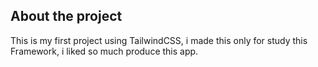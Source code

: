 ## About the project
This is my first project using TailwindCSS, i made this only for study this Framework, i liked so much produce this app.
